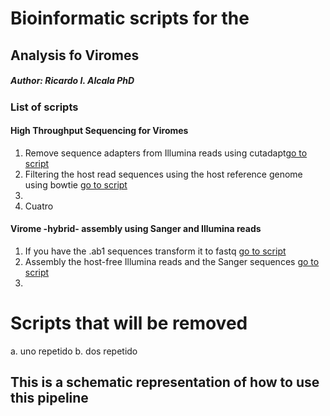 # Bioinformatic scripts for the 
## Analysis fo Viromes

##### Author: Ricardo I. Alcala PhD

### List of scripts 
#### High Throughput Sequencing for Viromes
1. Remove sequence adapters from Illumina reads using cutadapt[go to script](https://github.com/ricardoi/VirPMex/blob/main/scripts/cut_adapt.sh)
2. Filtering the host read sequences using the host reference genome using bowtie [go to script](https://github.com/ricardoi/VirPMex/blob/main/scripts/host_genomeseqs-removal.sh)
3. 
4. Cuatro

#### Virome -hybrid- assembly using Sanger and Illumina reads 
1. If you have the .ab1 sequences transform it to fastq [go to script](https://github.com/ricardoi/VirPMex/blob/main/scripts/abi2fastq.sh)
2. Assembly the host-free Illumina reads and the Sanger sequences [go to script](https://github.com/ricardoi/VirPMex/blob/main/scripts/Spades_metaviralassembler.sh)
3. 

# Scripts that will be removed
a. uno repetido
b. dos repetido

This is a schematic representation of how to use this pipeline
- 
